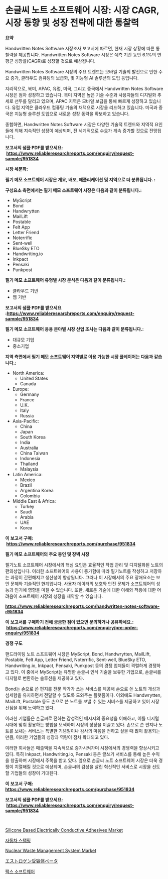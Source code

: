 <p><h1>손글씨 노트 소프트웨어 시장: 시장 CAGR, 시장 동향 및 성장 전략에 대한 통찰력</h1></p><p><strong>요약</strong></p>
<p><p>Handwritten Notes Software 시장조사 보고서에 따르면, 현재 시장 상황에 따른 통찰력을 제공합니다. Handwritten Notes Software 시장은 예측 기간 동안 6.1%의 연평균 성장률(CAGR)로 성장할 것으로 예상됩니다.</p><p>Handwritten Notes Software 시장의 주요 트렌드는 모바일 기술의 발전으로 인한 수요 증가, 클라우드 컴퓨팅의 보급화, 및 지능형 AI 솔루션의 도입 등입니다.</p><p>지리적으로, 북미, APAC, 유럽, 미국, 그리고 중국에서 Handwritten Notes Software 시장은 점차 성장하고 있습니다. 북미 지역은 높은 기술 수준과 사용자들의 디지털화 추세로 선두를 달리고 있으며, APAC 지역은 모바일 보급을 통해 빠르게 성장하고 있습니다. 유럽 지역은 클라우드 컴퓨팅 기술의 채택으로 시장을 리드하고 있습니다. 미국과 중국은 지능형 솔루션 도입으로 새로운 성장 동력을 확보하고 있습니다.</p><p>종합하면, Handwritten Notes Software 시장은 다양한 기술적 트렌드와 지역적 요인들에 의해 지속적인 성장이 예상되며, 전 세계적으로 수요가 계속 증가할 것으로 전망됩니다.</p></p>
<p><strong>보고서의 샘플 PDF를 받으세요: &nbsp;<a href="https://www.reliableresearchreports.com/enquiry/request-sample/951834">https://www.reliableresearchreports.com/enquiry/request-sample/951834</a></strong></p>
<p><strong>시장 세분화:</strong></p>
<p><strong> 필기 메모 소프트웨어 시장은 개요, 배포, 애플리케이션 및 지역으로 더 분류됩니다. :</strong></p>
<p><strong>구성요소 측면에서는 필기 메모 소프트웨어 시장은 다음과 같이 분류됩니다.:</strong></p>
<p><ul><li>MyScript</li><li>Bond</li><li>Handwrytten</li><li>MailLift</li><li>Postable</li><li>Felt App</li><li>Letter Friend</li><li>Noterrific</li><li>Sent-well</li><li>BlueSky ETO</li><li>Handwriting.io</li><li>Inkpact</li><li>Pensaki</li><li>Punkpost</li></ul></p>
<p><strong> 필기 메모 소프트웨어 유형별 시장 분석은 다음과 같이 분류됩니다.:</strong></p>
<p><ul><li>클라우드 기반</li><li>웹 기반</li></ul></p>
<p><strong>보고서의 샘플 PDF를 받으세요 :<a href="https://www.reliableresearchreports.com/enquiry/request-sample/951834">https://www.reliableresearchreports.com/enquiry/request-sample/951834</a></strong></p>
<p><strong> 필기 메모 소프트웨어 응용 분야별 시장 산업 조사는 다음과 같이 분류됩니다.:</strong></p>
<p><ul><li>대규모 기업</li><li>중소기업</li></ul></p>
<p><strong>지역 측면에서 필기 메모 소프트웨어 지역별로 이용 가능한 시장 플레이어는 다음과 같습니다.:</strong></p>
<p><ul>
    <li>
        North America:
        <ul>
            <li>United States</li>
            <li>Canada</li>
        </ul>
    </li>
    <li>
        Europe:
        <ul>
            <li>Germany</li>
            <li>France</li>
            <li>U.K.</li>
            <li>Italy</li>
            <li>Russia</li>
        </ul>
    </li>
    <li>
        Asia-Pacific:
        <ul>
            <li>China</li>
            <li>Japan</li>
            <li>South Korea</li>
            <li>India</li>
            <li>Australia</li>
            <li>China Taiwan</li>
            <li>Indonesia</li>
            <li>Thailand</li>
            <li>Malaysia</li>
        </ul>
    </li>
    <li>
        Latin America:
        <ul>
            <li>Mexico</li>
            <li>Brazil</li>
            <li>Argentina Korea</li>
            <li>Colombia</li>
        </ul>
    </li>
    <li>
        Middle East & Africa:
        <ul>
            <li>Turkey</li>
            <li>Saudi</li>
            <li>Arabia</li>
            <li>UAE</li>
            <li>Korea</li>
        </ul>
    </li>
    </ul></p>
<p><strong>이 보고서 구매: &nbsp;<a href="https://www.reliableresearchreports.com/purchase/951834">https://www.reliableresearchreports.com/purchase/951834</a></strong></p>
<p><strong>필기 메모 소프트웨어의 주요 동인 및 장벽 시장</strong></p>
<p><p>필기노트 소프트웨어 시장에서의 핵심 요인은 효율적인 작업 관리 및 디지털화된 노트의 편의성입니다. 이러한 소프트웨어의 사용이 증가함에 따라 필기노트를 작성하고 저장하는 과정이 간편해지고 생산성이 향상됩니다. 그러나 이 시장에서의 주요 장애요소는 보안 문제와 기술적인 한계입니다. 사용자 데이터의 보호와 안전 문제가 소프트웨어의 성능과 인기에 영향을 미칠 수 있습니다. 또한, 새로운 기술에 대한 이해와 적용에 대한 어려움이 소프트웨어 시장의 성장을 제약할 수 있습니다.</p></p>
<p><strong><a href="https://www.reliableresearchreports.com/handwritten-notes-software-r951834">https://www.reliableresearchreports.com/handwritten-notes-software-r951834</a></strong></p>
<p><strong>이 보고서를 구매하기 전에 궁금한 점이 있으면 문의하거나 공유하세요.: &nbsp;<a href="https://www.reliableresearchreports.com/enquiry/pre-order-enquiry/951834">https://www.reliableresearchreports.com/enquiry/pre-order-enquiry/951834</a></strong></p>
<p><strong>경쟁 구도</strong></p>
<p><p>핸드라이팅 노트 소프트웨어 시장은 MyScript, Bond, Handwrytten, MailLift, Postable, Felt App, Letter Friend, Noterrific, Sent-well, BlueSky ETO, Handwriting.io, Inkpact, Pensaki, Punkpost 등의 경쟁 업체들이 격렬하게 경쟁하고 있다. 이 중에서 MyScript는 유명한 손글씨 인식 기술을 보유한 기업으로, 손글씨를 디지털로 변환하는 솔루션을 제공하고 있다. </p><p>Bond는 손으로 쓴 편지를 전문 작가가 쓰는 서비스를 제공해 손으로 쓴 노트의 개성과 섬세함을 유지하면서 전달할 수 있도록 도와주는 플랫폼이다. 이외에도 Handwrytten, MailLift, Postable 등도 손으로 쓴 노트를 보낼 수 있는 서비스를 제공하고 있어 시장 선점을 위해 노력하고 있다.</p><p>이러한 기업들은 손글씨로 전하는 감성적인 메시지의 중요성을 이해하고, 이를 디지털 시대에 맞춰 활용하는 방법을 모색하며 시장의 성장을 이끌고 있다. 손으로 쓴 편지나 노트를 보내는 서비스는 특별한 기념일이나 감사의 마음을 전하고 싶을 때 많이 활용되는 만큼, 이러한 기업들의 성장과 역량이 점차 확대되고 있다.</p><p>이러한 회사들은 매출액을 지속적으로 증가시켜가며 시장에서의 경쟁력을 향상시키고 있다. 특히 Inkpact, Handwriting.io, Pensaki 등은 글쓰기 서비스를 통해 높은 수익을 창출하며 시장에서 주목을 받고 있다. 앞으로 손글씨 노트 소프트웨어 시장은 더욱 경쟁이 치열해질 것으로 예상되며, 손글씨의 감성을 살린 혁신적인 서비스로 시장을 선도할 기업들의 성장이 기대된다.</p></p>
<p><strong>이 보고서 구매: &nbsp; <a href="https://www.reliableresearchreports.com/purchase/951834">https://www.reliableresearchreports.com/purchase/951834</a></strong></p>
<p><strong>보고서의 샘플 PDF를 받으세요: &nbsp;<a href="https://www.reliableresearchreports.com/enquiry/request-sample/951834">https://www.reliableresearchreports.com/enquiry/request-sample/951834</a></strong><strong></strong></p>
<p>&nbsp;</p>
<p><p><a href="https://cute-banjo-8ca.notion.site/Silicone-Based-Electrically-Conductive-Adhesives-Market-Furnishes-Information-on-Market-Share-Marke-f46b99cd78644911ad0eca725471e0ea">Silicone Based Electrically Conductive Adhesives Market</a></p><p><a href="https://medium.com/@dessierohan2023/%EC%9E%90%EB%8F%99%EC%B0%A8-%EC%8A%A4%ED%83%AC%ED%95%91-%EC%8B%9C%EC%9E%A5-%EA%B2%BD%EC%9F%81-%EB%B6%84%EC%84%9D-%EC%8B%9C%EC%9E%A5-%EB%8F%99%ED%96%A5-%EB%B0%8F-2031%EB%85%84%EA%B9%8C%EC%A7%80%EC%9D%98-%EC%98%88%EC%B8%A1-5332317c0462">자동차 스탬핑</a></p><p><a href="https://issuu.com/reportprime-2/docs/nuclear-waste-management-system-market-size-2030.p">Nuclear Waste Management System Market</a></p><p><a href="https://medium.com/@reyeshowell655/%E3%82%A8%E3%82%B9%E3%83%88%E3%83%AD%E3%82%B2%E3%83%B3%E5%8F%97%E5%AE%B9%E4%BD%93%E3%83%99%E3%83%BC%E3%82%BF%E5%B8%82%E5%A0%B4%E8%A6%8F%E6%A8%A1%E3%81%AF-%E3%82%B0%E3%83%AD%E3%83%BC%E3%83%90%E3%83%AB%E7%94%A3%E6%A5%AD%E3%81%AB%E3%81%8A%E3%81%91%E3%82%8B%E6%9C%80%E9%81%A9%E3%81%AA%E3%83%9E%E3%83%BC%E3%82%B1%E3%83%86%E3%82%A3%E3%83%B3%E3%82%B0%E3%83%81%E3%83%A3%E3%83%8D%E3%83%AB%E3%82%92%E6%98%8E%E3%82%89%E3%81%8B%E3%81%AB%E3%81%97%E3%81%BE%E3%81%99-f8a2fcb046e0">エストロゲン受容体ベータ</a></p><p><a href="https://github.com/rcabello548/Market-Research-Report-List-1/blob/main/733884646259.md">팩스 소프트웨어</a></p></p>